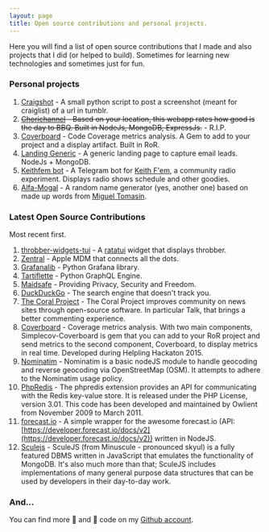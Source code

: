 ```yaml
---
layout: page
title: Open source contributions and personal projects.
---
```


Here you will find a list of open source contributions that I made and also projects that I did (or helped to build). Sometimes for learning new technologies and sometimes just for fun.

### Personal projects

1. [Craigshot](https://github.com/mazzi/craigshot) - A small python script to post a screenshot (meant for craiglist) of a url in tumblr.
2. ~~[Chorichannel](http://www.chorichannel.com.ar) - Based on your location, this webapp rates how good is the day to BBQ. Built in NodeJs, MongoDB, ExpressJs.~~ - R.I.P.
3. [Coverboard](https://github.com/Coverboard) - Code Coverage metrics analysis. A Gem to add to your project and a display artifact. Built in RoR.
4. [Landing Generic](https://github.com/mazzi/landing-generic) - A generic landing page to capture email leads. NodeJs + MongoDB.
5. [Keithfem bot](https://github.com/mazzi/keithfembot) - A Telegram bot for [Keith F'em](https://www.keithfem.com/), a community radio experiment. Displays radio shows schedule and other goodies.
6. [Alfa-Mogal](https://tulip-incandescent-wannanosaurus.glitch.me/) - A random name generator (yes, another one) based on made up words from [Miguel Tomasín](https://es.wikipedia.org/wiki/Reynols).

### Latest Open Source Contributions

Most recent first.

1. [throbber-widgets-tui](https://github.com/arkbig/throbber-widgets-tui) - A [ratatui](https://github.com/ratatui/ratatui) widget that displays throbber.
2. [Zentral](https://github.com/zentral/) - Apple MDM that connects all the dots.
3. [Grafanalib](https://github.com/weaveworks/grafanalib/) - Python Grafana library.
4. [Tartiflette](https://github.com/tartiflette/tartiflette) - Python GraphQL Engine.
5. [Maidsafe](https://github.com/maidsafe) - Providing Privacy, Security and Freedom.
6. [DuckDuckGo](https://github.com/duckduckgo/duckduckgo-locales) - The search engine that doesn't track you.
7. [The Coral Project](https://github.com/coralproject/talk) - The Coral Project improves community on news sites through open-source software. In particular Talk, that brings a better commenting experience.
8. [Coverboard](https://github.com/Coverboard) - Coverage metrics analysis. With two main components, Simplecov-Coverboard is gem that you can add to your RoR project and send metrics to the second component, Coverboard, to display metrics in real time. Developed during Helpling Hackaton 2015.
9. [Nominatim](https://github.com/dynmeth/node-nominatim) - Nominatim is a basic nodeJS module to handle geocoding and reverse geocoding via OpenStreetMap (OSM). It attempts to adhere to the Nominatim usage policy.
10. [PhpRedis](https://github.com/phpredis/phpredis) - The phpredis extension provides an API for communicating with the Redis key-value store. It is released under the PHP License, version 3.01. This code has been developed and maintained by Owlient from November 2009 to March 2011.
11. [forecast.io](https://github.com/mateodelnorte/forecast.io) - A simple wrapper for the awesome forecast.io (API: [https://developer.forecast.io/docs/v2](https://developer.forecast.io/docs/v2)) written in NodeJS.
12. [Sculejs](https://github.com/dan-eyles/sculejs) - SculeJS (from Minuscule - pronounced skyul) is a fully featured DBMS written in JavaScript that emulates the functionality of MongoDB. It's also much more than that; SculeJS includes implementations of many general purpose data structures that can be used by developers in their day-to-day work.

### And...

You can find more 🐛  and 🍝 code on my [Github account](https://github.com/mazzi).
